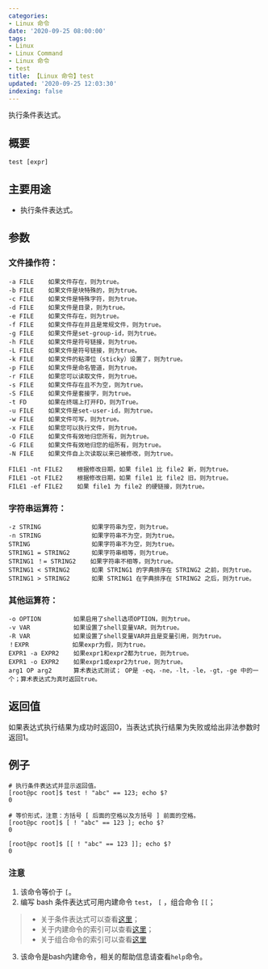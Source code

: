 ```yaml
---
categories:
- Linux 命令
date: '2020-09-25 08:00:00'
tags:
- Linux
- Linux Command
- Linux 命令
- test
title: 【Linux 命令】test
updated: '2020-09-25 12:03:30'
indexing: false
---
```


执行条件表达式。

## 概要

```shell
test [expr]
```

## 主要用途

- 执行条件表达式。

## 参数

### 文件操作符：

```shell
-a FILE    如果文件存在，则为true。
-b FILE    如果文件是块特殊的，则为true。
-c FILE    如果文件是特殊字符，则为true。
-d FILE    如果文件是目录，则为true。
-e FILE    如果文件存在，则为true。
-f FILE    如果文件存在并且是常规文件，则为true。
-g FILE    如果文件是set-group-id，则为true。
-h FILE    如果文件是符号链接，则为true。
-L FILE    如果文件是符号链接，则为true。
-k FILE    如果文件的粘滞位（sticky）设置了，则为true。
-p FILE    如果文件是命名管道，则为true。
-r FILE    如果您可以读取文件，则为true。
-s FILE    如果文件存在且不为空，则为true。
-S FILE    如果文件是套接字，则为true。
-t FD      如果在终端上打开FD，则为True。
-u FILE    如果文件是set-user-id，则为true。
-w FILE    如果文件可写，则为true。
-x FILE    如果您可以执行文件，则为true。
-O FILE    如果文件有效地归您所有，则为true。
-G FILE    如果文件有效地归您的组所有，则为true。
-N FILE    如果文件自上次读取以来已被修改，则为true。
    
FILE1 -nt FILE2    根据修改日期，如果 file1 比 file2 新，则为true。
FILE1 -ot FILE2    根据修改日期，如果 file1 比 file2 旧，则为true。
FILE1 -ef FILE2    如果 file1 为 file2 的硬链接，则为true。
```    
### 字符串运算符：

```shell
-z STRING              如果字符串为空，则为true。
-n STRING              如果字符串不为空，则为true。
STRING                 如果字符串不为空，则为true。
STRING1 = STRING2      如果字符串相等，则为true。
STRING1 ！= STRING2    如果字符串不相等，则为true。
STRING1 < STRING2      如果 STRING1 的字典排序在 STRING2 之前，则为true。
STRING1 > STRING2      如果 STRING1 在字典排序在 STRING2 之后，则为true。
```

### 其他运算符：

```shell
-o OPTION         如果启用了shell选项OPTION，则为true。
-v VAR            如果设置了shell变量VAR，则为true。
-R VAR            如果设置了shell变量VAR并且是变量引用，则为true。
！EXPR            如果expr为假，则为true。
EXPR1 -a EXPR2    如果expr1和expr2都为true，则为true。
EXPR1 -o EXPR2    如果expr1或expr2为true，则为true。
arg1 OP arg2      算术表达式测试； OP是 -eq，-ne，-lt，-le，-gt，-ge 中的一个；算术表达式为真时返回true。
```

## 返回值

如果表达式执行结果为成功时返回0，当表达式执行结果为失败或给出非法参数时返回1。

## 例子

```shell
# 执行条件表达式并显示返回值。
[root@pc root]$ test ! "abc" == 123; echo $?
0

# 等价形式，注意：方括号 [ 后面的空格以及方括号 ] 前面的空格。
[root@pc root]$ [ ! "abc" == 123 ]; echo $?
0

[root@pc root]$ [[ ! "abc" == 123 ]]; echo $?
0
```


### 注意

1. 该命令等价于 `[`。
2. 编写 bash 条件表达式可用内建命令 `test`， `[` ，组合命令 `[[`；
  > - 关于条件表达式可以查看[这里](http://www.gnu.org/software/bash/manual/html_node/Bash-Conditional-Expressions.html#Bash-Conditional-Expressions)；
  > - 关于内建命令的索引可以查看[这里](http://www.gnu.org/software/bash/manual/html_node/Builtin-Index.html#Builtin-Index)；
  > - 关于组合命令的索引可以查看[这里](http://www.gnu.org/software/bash/manual/html_node/Reserved-Word-Index.html#Reserved-Word-Index)
3. 该命令是bash内建命令，相关的帮助信息请查看`help`命令。


<!-- Linux命令行搜索引擎：https://jaywcjlove.github.io/linux-command/ -->
